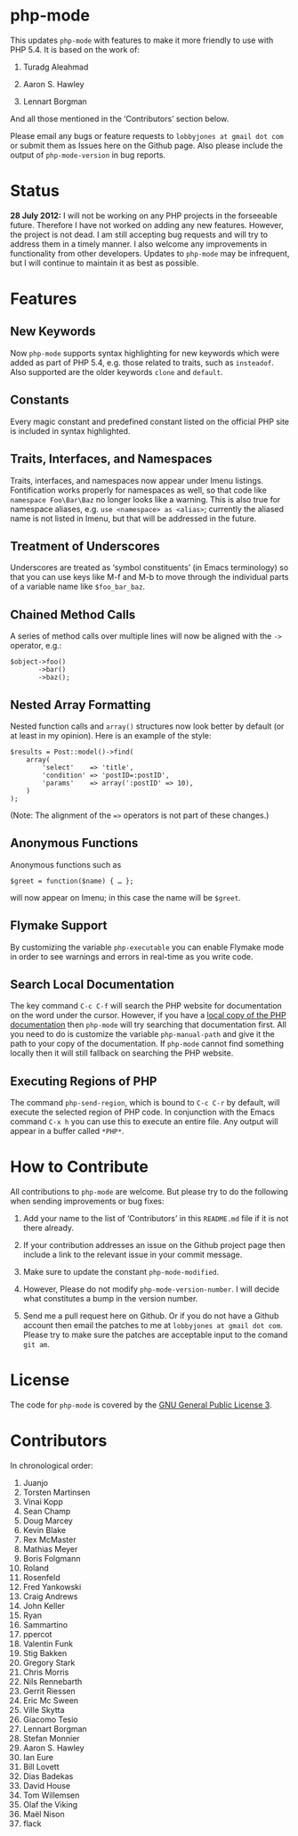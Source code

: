 # php-mode

This updates `php-mode` with features to make it more friendly to use with PHP 5.4.  It is based on the work of:

1. Turadg Aleahmad

2. Aaron S. Hawley

3. Lennart Borgman

And all those mentioned in the ‘Contributors’ section below.

Please email any bugs or feature requests to `lobbyjones at gmail dot com` or submit them as Issues here on the Github page.  Also please include the output of `php-mode-version` in bug reports.

# Status

**28 July 2012:**  I will not be working on any PHP projects in the forseeable future.  Therefore I have not worked on adding any new features.  However, the project is not dead.  I am still accepting bug requests and will try to address them in a timely manner.  I also welcome any improvements in functionality from other developers.  Updates to `php-mode` may be infrequent, but I will continue to maintain it as best as possible.

# Features

## New Keywords

Now `php-mode` supports syntax highlighting for new keywords which were added as part of PHP 5.4, e.g. those related to traits, such as `insteadof`.  Also supported are the older keywords `clone` and `default`.

## Constants

Every magic constant and predefined constant listed on the official PHP site is included in syntax highlighted.

## Traits, Interfaces, and Namespaces

Traits, interfaces, and namespaces now appear under Imenu listings.  Fontification works properly for namespaces as well, so that code like `namespace Foo\Bar\Baz` no longer looks like a warning.  This is also true for namespace aliases, e.g. `use <namespace> as <alias>`; currently the aliased name is not listed in Imenu, but that will be addressed in the future.

## Treatment of Underscores

Underscores are treated as ‘symbol constituents’ (in Emacs terminology) so that you can use keys like M-f and M-b to move through the individual parts of a variable name like `$foo_bar_baz`.

## Chained Method Calls

A series of method calls over multiple lines will now be aligned with the `->` operator, e.g.:

    $object->foo()
           ->bar()
           ->baz();

## Nested Array Formatting

Nested function calls and `array()` structures now look better by default (or at least in my opinion).  Here is an example of the style:

    $results = Post::model()->find(
        array(
            'select'    => 'title',
            'condition' => 'postID=:postID',
            'params'    => array(':postID' => 10),
        )
    );

(Note: The alignment of the `=>` operators is not part of these changes.)

## Anonymous Functions

Anonymous functions such as

    $greet = function($name) { … };

will now appear on Imenu; in this case the name will be `$greet`.

## Flymake Support

By customizing the variable `php-executable` you can enable Flymake mode in order to see warnings and errors in real-time as you write code.

## Search Local Documentation

The key command `C-c C-f` will search the PHP website for documentation on the word under the cursor.  However, if you have a [local copy of the PHP documentation](http://us2.php.net/download-docs.php) then `php-mode` will try searching that documentation first.  All you need to do is customize the variable `php-manual-path` and give it the path to your copy of the documentation.  If `php-mode` cannot find something locally then it will still fallback on searching the PHP website.

## Executing Regions of PHP

The command `php-send-region`, which is bound to `C-c C-r` by default, will execute the selected region of PHP code.  In conjunction with the Emacs command `C-x h` you can use this to execute an entire file.  Any output will appear in a buffer called `*PHP*`.

# How to Contribute

All contributions to `php-mode` are welcome.  But please try to do the following when sending improvements or bug fixes:

1. Add your name to the list of ‘Contributors’ in this `README.md` file if it is not there already.

2. If your contribution addresses an issue on the Github project page then include a link to the relevant issue in your commit message.

3. Make sure to update the constant `php-mode-modified`.

4. However, Please do not modify `php-mode-version-number`.  I will decide what constitutes a bump in the version number.

5. Send me a pull request here on Github.  Or if you do not have a Github account then email the patches to me at `lobbyjones at gmail dot com`.  Please try to make sure the patches are acceptable input to the comand `git am`.

# License

The code for `php-mode` is covered by the [GNU General Public License 3](http://www.gnu.org/copyleft/gpl.html).

# Contributors

In chronological order:

1. Juanjo
2. Torsten Martinsen
3. Vinai Kopp
4. Sean Champ
5. Doug Marcey
6. Kevin Blake
7. Rex McMaster
8. Mathias Meyer
9. Boris Folgmann
10. Roland
11. Rosenfeld
12. Fred Yankowski
13. Craig Andrews
14. John Keller
15. Ryan
16. Sammartino
17. ppercot
18. Valentin Funk
19. Stig Bakken
20. Gregory Stark
21. Chris Morris
22. Nils Rennebarth
23. Gerrit Riessen
24. Eric Mc Sween
25. Ville Skytta
26. Giacomo Tesio
27. Lennart Borgman
28. Stefan Monnier
29. Aaron S. Hawley
30. Ian Eure
31. Bill Lovett
32. Dias Badekas
33. David House
34. Tom Willemsen
35. Olaf the Viking
36. Maël Nison
37. flack
